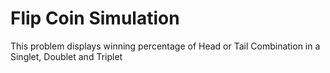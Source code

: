#  Flip Coin Simulation
This problem displays winning percentage of Head or Tail  Combination in a Singlet, Doublet and Triplet
